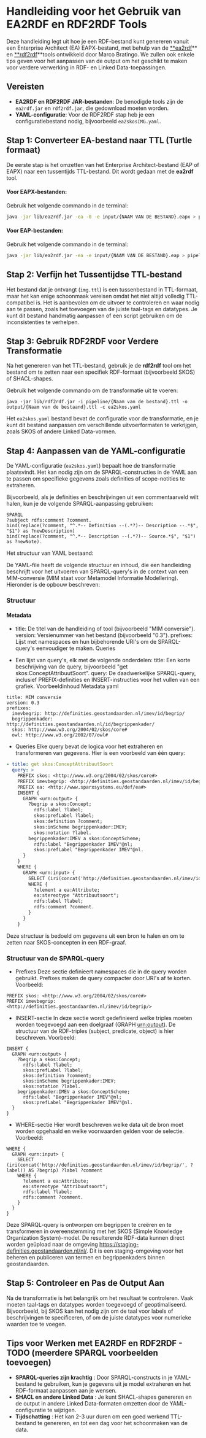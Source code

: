 # Handleiding voor het Gebruik van EA2RDF en RDF2RDF Tools

Deze handleiding legt uit hoe je een RDF-bestand kunt genereren vanuit een Enterprise Architect (EA) EAPX-bestand, met behulp van de [**ea2rdf](https://github.com/architolk/ea2rdf/releases/tag/v1.2.3)** en [**rdf2rdf](https://github.com/architolk/rdf2rdf/releases/tag/v1.4.0)**tools ontwikkeld door Marco Bratingo. We zullen ook enkele tips geven voor het aanpassen van de output om het geschikt te maken voor verdere verwerking in RDF- en Linked Data-toepassingen.

## Vereisten

- **EA2RDF en RDF2RDF JAR-bestanden**: De benodigde tools zijn de `ea2rdf.jar` en `rdf2rdf.jar`, die gedownload moeten worden.
- **YAML-configuratie**: Voor de RDF2RDF stap heb je een configuratiebestand nodig, bijvoorbeeld `ea2skosIMG.yaml`.

## Stap 1: Converteer EA-bestand naar TTL (Turtle formaat)

De eerste stap is het omzetten van het Enterprise Architect-bestand (EAP of EAPX) naar een tussentijds TTL-bestand. Dit wordt gedaan met de **ea2rdf** tool.

#### Voor EAPX-bestanden:

Gebruik het volgende commando in de terminal:

```bash
java -jar lib/ea2rdf.jar -ea -0 -e input/{NAAM VAN DE BESTAND}.eapx > pipeline/{NAAM VAN DE OUTPUT BESTAND}.ttl
```

#### Voor EAP-bestanden:

Gebruik het volgende commando in de terminal:

```bash
java -jar lib/ea2rdf.jar -ea -e input/{NAAM VAN DE BESTAND}.eap > pipeline/{NAAM VAN DE OUTPUT BESTAND}.ttl
```

## Stap 2: Verfijn het Tussentijdse TTL-bestand

Het bestand dat je ontvangt (`img.ttl`) is een tussenbestand in TTL-formaat, maar het kan enige schoonmaak vereisen omdat het niet altijd volledig TTL-compatibel is. Het is aanbevolen om de uitvoer te controleren en waar nodig aan te passen, zoals het toevoegen van de juiste taal-tags en datatypes. Je kunt dit bestand handmatig aanpassen of een script gebruiken om de inconsistenties te verhelpen.

## Stap 3: Gebruik RDF2RDF voor Verdere Transformatie

Na het genereren van het TTL-bestand, gebruik je de **rdf2rdf** tool om het bestand om te zetten naar een specifiek RDF-formaat (bijvoorbeeld SKOS) of SHACL-shapes.

Gebruik het volgende commando om de transformatie uit te voeren:

```
java -jar lib/rdf2rdf.jar -i pipeline/{Naam van de bestand}.ttl -o output/{Naam van de bestaand}.ttl -c ea2skos.yaml
```

Het `ea2skos.yaml` bestand bevat de configuratie voor de transformatie, en je kunt dit bestand aanpassen om verschillende uitvoerformaten te verkrijgen, zoals SKOS of andere Linked Data-vormen.

## Stap 4: Aanpassen van de YAML-configuratie

De YAML-configuratie (`ea2skos.yaml`) bepaalt hoe de transformatie plaatsvindt. Het kan nodig zijn om de SPARQL-constructies in de YAML aan te passen om specifieke gegevens zoals definities of scope-notities te extraheren.

Bijvoorbeeld, als je definities en beschrijvingen uit een commentaarveld wilt halen, kun je de volgende SPARQL-aanpassing gebruiken:

```
SPARQL
?subject rdfs:comment ?comment.
bind(replace(?comment, "^.*-- Definition --(.*?)-- Description --.*$", "$1") as ?newDescription)
bind(replace(?comment, "^.*-- Description --(.*?)-- Source.*$", "$1") as ?newNote).

```
Het structuur van YAML bestaand:

De YAML-file heeft de volgende structuur en inhoud, die een handleiding beschrijft voor het uitvoeren van SPARQL-query's in de context van een MIM-conversie (MIM staat voor Metamodel Informatie Modellering). Hieronder is de opbouw beschreven:

### Structuur
#### Metadata

- title: De titel van de handleiding of tool (bijvoorbeeld "MIM conversie").
version: Versienummer van het bestand (bijvoorbeeld "0.3").
prefixes: Lijst met namespaces en hun bijbehorende URI's om de SPARQL-query's eenvoudiger te maken.
Queries

- Een lijst van query's, elk met de volgende onderdelen:
title: Een korte beschrijving van de query, bijvoorbeeld "get skos:ConceptAttribuutSoort".
query: De daadwerkelijke SPARQL-query, inclusief PREFIX-definities en INSERT-instructies voor het vullen van een grafiek.
Voorbeeldinhoud
Metadata
yaml
```
title: MIM conversie
version: 0.3
prefixes:
  imevbegrip: http://definities.geostandaarden.nl/imev/id/begrip/
  begrippenkader: http://definities.geostandaarden.nl/id/begrippenkader/
  skos: http://www.w3.org/2004/02/skos/core#
  owl: http://www.w3.org/2002/07/owl#
```
- Queries
Elke query bevat de logica voor het extraheren en transformeren van gegevens. Hier is een voorbeeld van één query:

```YAML
- title: get skos:ConceptAttribuutSoort
  query: >
    PREFIX skos: <http://www.w3.org/2004/02/skos/core#>
    PREFIX imevbegrip: <http://definities.geostandaarden.nl/imev/id/begrip/>
    PREFIX ea: <http://www.sparxsystems.eu/def/ea#>
    INSERT {
      GRAPH <urn:output> {
        ?begrip a skos:Concept;
          rdfs:label ?label;
          skos:prefLabel ?label;
          skos:definition ?comment;
          skos:inScheme begrippenkader:IMEV;
          skos:notation ?label.
        begrippenkader:IMEV a skos:ConceptScheme;
          rdfs:label "Begrippenkader IMEV"@nl;
          skos:prefLabel "Begrippenkader IMEV"@nl.
      }
    }
    WHERE {
      GRAPH <urn:input> {
        SELECT (iri(concat('http://definities.geostandaarden.nl/imev/id/begrip/',?label)) as ?begrip) ?label ?comment
        WHERE {
          ?element a ea:Attribute;
          ea:stereotype "Attribuutsoort";
          rdfs:label ?label;
          rdfs:comment ?comment.
        }
      }
    }
```
Deze structuur is bedoeld om gegevens uit een bron te halen en om te zetten naar SKOS-concepten in een RDF-graaf.


### Structuur van de SPARQL-query
- Prefixes
Deze sectie definieert namespaces die in de query worden gebruikt. Prefixes maken de query compacter door URI's af te korten.
Voorbeeld:

```sparql
PREFIX skos: <http://www.w3.org/2004/02/skos/core#>
PREFIX imevbegrip: <http://definities.geostandaarden.nl/imev/id/begrip/>
```

- INSERT-sectie
In deze sectie wordt gedefinieerd welke triples moeten worden toegevoegd aan een doelgraaf (GRAPH <urn:output>). De structuur van de RDF-triples (subject, predicate, object) is hier beschreven.
Voorbeeld:

```sparql
INSERT {
  GRAPH <urn:output> {
    ?begrip a skos:Concept;
      rdfs:label ?label;
      skos:prefLabel ?label;
      skos:definition ?comment;
      skos:inScheme begrippenkader:IMEV;
      skos:notation ?label.
    begrippenkader:IMEV a skos:ConceptScheme;
      rdfs:label "Begrippenkader IMEV"@nl;
      skos:prefLabel "Begrippenkader IMEV"@nl.
  }
}
```

- WHERE-sectie
Hier wordt beschreven welke data uit de bron moet worden opgehaald en welke voorwaarden gelden voor de selectie.
Voorbeeld:

```sparql
WHERE {
  GRAPH <urn:input> {
    SELECT (iri(concat('http://definities.geostandaarden.nl/imev/id/begrip/', ?label)) AS ?begrip) ?label ?comment
    WHERE {
      ?element a ea:Attribute;
      ea:stereotype "Attribuutsoort";
      rdfs:label ?label;
      rdfs:comment ?comment.
    }
  }
}
```

Deze SPARQL-query is ontworpen om begrippen te creëren en te transformeren in overeenstemming met het SKOS (Simple Knowledge Organization System)-model. De resulterende RDF-data kunnen direct worden geüpload naar de omgeving https://staging-definities.geostandaarden.nl/nl/. Dit is een staging-omgeving voor het beheren en publiceren van termen en begrippenkaders binnen geostandaarden.




## Stap 5: Controleer en Pas de Output Aan

Na de transformatie is het belangrijk om het resultaat te controleren. Vaak moeten taal-tags en datatypes worden toegevoegd of geoptimaliseerd. Bijvoorbeeld, bij SKOS kan het nodig zijn om de taal voor labels of beschrijvingen te specificeren, of om de juiste datatypes voor numerieke waarden toe te voegen.

## Tips voor Werken met EA2RDF en RDF2RDF - TODO (meerdere SPARQL voorbeelden toevoegen)

* **SPARQL-queries zijn krachtig** : Door SPARQL-constructs in je YAML-bestand te gebruiken, kun je gegevens uit je model extraheren en het RDF-formaat aanpassen aan je wensen.
* **SHACL en andere Linked Data** : Je kunt SHACL-shapes genereren en de output in andere Linked Data-formaten omzetten door de YAML-configuratie te wijzigen.
* **Tijdschatting** : Het kan 2-3 uur duren om een goed werkend TTL-bestand te genereren, en tot een dag voor het schoonmaken van de data.

